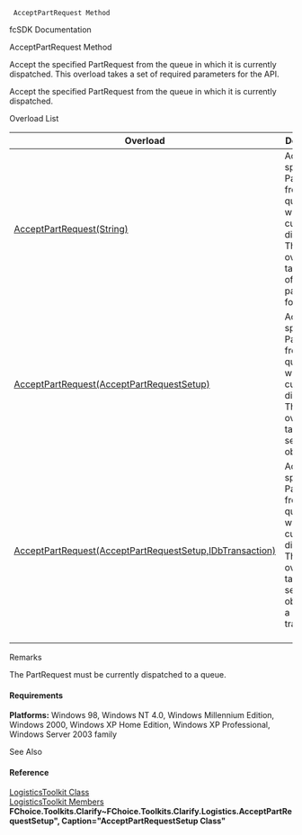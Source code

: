 ﻿     AcceptPartRequest Method                                                   

fcSDK Documentation

AcceptPartRequest Method

Accept the specified PartRequest from the queue in which it is currently dispatched. This overload takes a set of required parameters for the API.

Accept the specified PartRequest from the queue in which it is currently dispatched.

Overload List

| Overload | Description |
| --- | --- |
| [AcceptPartRequest(String)](FChoice.Toolkits.Clarify~FChoice.Toolkits.Clarify.Logistics.LogisticsToolkit~AcceptPartRequest(String).md) | Accept the specified PartRequest from the queue in which it is currently dispatched. This overload takes a set of required parameters for the API.   |
| [AcceptPartRequest(AcceptPartRequestSetup)](FChoice.Toolkits.Clarify~FChoice.Toolkits.Clarify.Logistics.LogisticsToolkit~AcceptPartRequest(AcceptPartRequestSetup).md) | Accept the specified PartRequest from the queue in which it is currently dispatched. This overload takes a setup object.   |
| [AcceptPartRequest(AcceptPartRequestSetup,IDbTransaction)](FChoice.Toolkits.Clarify~FChoice.Toolkits.Clarify.Logistics.LogisticsToolkit~AcceptPartRequest(AcceptPartRequestSetup,IDbTransaction).md) | Accept the specified PartRequest from the queue in which it is currently dispatched. This overload takes a setup object and a database transaction.   |

Remarks

The PartRequest must be currently dispatched to a queue.

#### Requirements

**Platforms:** Windows 98, Windows NT 4.0, Windows Millennium Edition, Windows 2000, Windows XP Home Edition, Windows XP Professional, Windows Server 2003 family

See Also

#### Reference

[LogisticsToolkit Class](FChoice.Toolkits.Clarify~FChoice.Toolkits.Clarify.Logistics.LogisticsToolkit.md)  
[LogisticsToolkit Members](FChoice.Toolkits.Clarify~FChoice.Toolkits.Clarify.Logistics.LogisticsToolkit_members.md)  
**FChoice.Toolkits.Clarify~FChoice.Toolkits.Clarify.Logistics.AcceptPartRequestSetup", Caption="AcceptPartRequestSetup Class"**